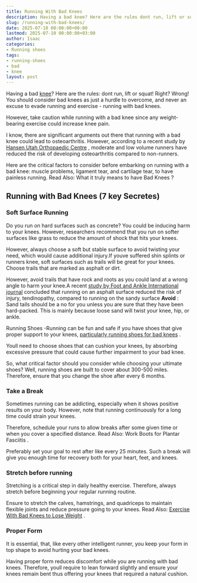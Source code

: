 ```yaml
---
title: Running With Bad Knees
description: Having a bad knee? Here are the rules dont run, lift or squat! Right? Wrong! You should consider bad knees as just a hurdle to overcome, and never an excuse...
slug: /running-with-bad-knees/
date: 2025-07-10 00:00:00+00:00
lastmod: 2025-07-10 00:00:00+03:00
author: Isaac
categories:
- Running shoes
tags:
- running-shoes
- bad
- knee
layout: post
---
```

Having a bad [knee](https://pestpolicy.com/how-to-exercise-with-bad-knees-to-lose-weight/)? Here are the rules: dont run, lift or squat! Right? Wrong! You should consider bad knees as just a hurdle to overcome, and never an excuse to evade running and exercise - running with bad knees.

However, take caution while running with a bad knee since any weight-bearing exercise could increase knee pain.

I know, there are significant arguments out there that running with a bad knee could lead to osteoarthritis. However, according to a recent study by
[Hansen Utah Orthopaedic Centre](http://www.ncbi.nlm.nih.gov/pubmed/22632690)
, moderate and low volume runners have reduced the risk of developing osteoarthritis compared to non-runners.

Here are the critical factors to consider before embarking on running with a bad knee: muscle problems, ligament tear, and cartilage tear, to have painless running. Read Also:
What it truly means to have Bad Knees
?
## Running with Bad Knees (7 key Secretes)
### Soft Surface Running
Do you run on hard surfaces such as concrete? You could be inducing harm to your knees. However, researchers recommend that you run on softer surfaces like grass to reduce the amount of shock that hits your knees.

However, always choose a soft but stable surface to avoid twisting your need, which would cause additional injury.If youve suffered shin splints or runners knee, soft surfaces such as trails will be great for your knees. Choose trails that are marked as asphalt or dirt.

However, avoid trails that have rock and roots as you could land at a wrong angle to harm your knee.A recent
[study by Foot and Ankle International journal](https://www.ncbi.nlm.nih.gov/pubmed/18785416)
concluded that running on an asphalt surface reduced the risk of injury, tendinopathy, compared to running on the sandy surface
**Avoid**
: Sand tails should be a no for you unless you are sure that they have been hard-packed. This is mainly because loose sand will twist your knee, hip, or ankle.

Running Shoes -Running can be fun and safe if you have shoes that give proper support to your knees,
[particularly running shoes for bad knees](https://pestpolicy.com/best-[running-shoes](https://pestpolicy.com/best-mens-running-shoes-for-bad-knees/)-for-bad-knees/)
.

Youll need to choose shoes that can cushion your knees, by absorbing excessive pressure that could cause further impairment to your bad knee.

So, what critical factor should you consider while choosing your ultimate shoes? Well, running shoes are built to cover about 300-500 miles. Therefore, ensure that you change the shoe after every 6 months.
### Take a Break
Sometimes running can be addicting, especially when it shows positive results on your body. However, note that running continuously for a long time could strain your knees.

Therefore, schedule your runs to allow breaks after some given time or when you cover a specified distance. Read Also:
Work Boots for Plantar Fasciitis
.

Preferably set your goal to rest after like every 25 minutes. Such a break will give you enough time for recovery both for your heart, feet, and knees.
### Stretch before running
Stretching is a critical step in daily healthy exercise. Therefore, always stretch before beginning your regular running routine.

Ensure to stretch the calves, hamstrings, and quadriceps to maintain flexible joints and reduce pressure going to your knees. Read Also:
[Exercise With Bad Knees to Lose Weight](https://pestpolicy.com/how-to-exercise-with-bad-knees-to-lose-weight/)
.
### Proper Form
It is essential, that, like every other intelligent runner, you keep your form in top shape to avoid hurting your bad knees.

Having proper form reduces discomfort while you are running with bad knees. Therefore, youll require to lean forward slightly and ensure your knees remain bent thus offering your knees that required a natural cushion.
